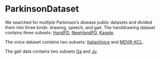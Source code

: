 # ParkinsonDataset
We searched for multiple Parkinson’s disease public datasets and divided them into three kinds: drawing, speech, and gait. 
The handdrawing dataset contains three subsets: [HandPD](http://wwwp.fc.unesp.br/~papa/pub/datasets/Handpd/), [NewHandPD]((http://wwwp.fc.unesp.br/~papa/pub/datasets/Handpd/)), [Kaggle](https://www.kaggle.com/datasets/kmader/parkinsons-drawings).

The voice dataset contains two subsets: [ItalianVoice](https://ieee-dataport.org/open-access/italian-parkinsons-voice-and-speech) and [MDVR-KCL](https://zenodo.org/record/2867216#.ZCPnJnbP1PY).

The gait data contains two subsets [Ga](https://physionet.org/content/gaitpdb/1.0.0/) and [Ju](https://physionet.org/content/gaitpdb/1.0.0/).

